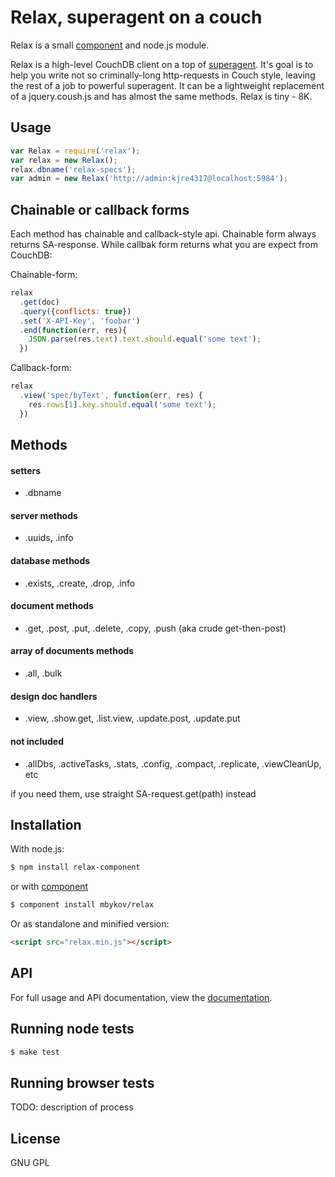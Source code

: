 # Relax, superagent on a couch

Relax is a small  [component](http://github.com/component/component) and node.js module.

Relax is a high-level CouchDB client on a top of [superagent](http://github.com/visionmedia/superagent). It's goal is to help you write not so criminally-long http-requests in Couch style, leaving the rest of a job to powerful superagent. It can be a lightweight replacement of a jquery.coush.js and has almost the same methods. Relax is tiny - 8K.

## Usage

```javascript
var Relax = require('relax');
var relax = new Relax();
relax.dbname('relax-specs');
var admin = new Relax('http://admin:kjre4317@localhost:5984');
```

## Chainable or callback forms

Each method has chainable and callback-style api. Chainable form always returns SA-response. While callbak form returns what you are expect from CouchDB:

Chainable-form:

```javascript
relax
  .get(doc)
  .query({conflicts: true})
  .set('X-API-Key', 'foobar')
  .end(function(err, res){
    JSON.parse(res.text).text.should.equal('some text');
  })
```

Callback-form:

```javascript
relax
  .view('spec/byText', function(err, res) {
    res.rows[1].key.should.equal('some text');
  })
```



## Methods

#### setters

- .dbname

#### server methods

- .uuids, .info

#### database methods

- .exists, .create, .drop, .info

#### document methods

- .get, .post, .put, .delete, .copy, .push (aka crude get-then-post)

#### array of documents methods

- .all, .bulk

#### design doc handlers

- .view, .show.get, .list.view, .update.post, .update.put

#### not included

- .allDbs, .activeTasks, .stats, .config, .compact, .replicate, .viewCleanUp, etc

if you need them,  use straight SA-request.get(path) instead

## Installation

With node.js:

```bash
$ npm install relax-component
```
or with [component](http://github.com/component/component)

```bash
$ component install mbykov/relax
```

Or as standalone and minified version:

```html
<script src="relax.min.js"></script>
```

## API

For full usage and API documentation, view the [documentation](http://github.com/).

## Running node tests

```bash
$ make test
```

## Running browser tests

TODO: description of process

## License

  GNU GPL
